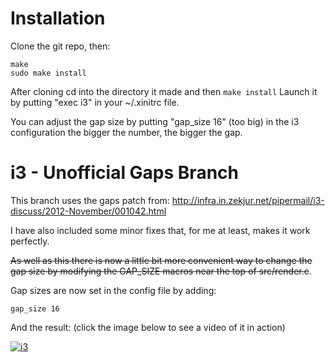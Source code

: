 # Installation

Clone the git repo, then:

```
make
sudo make install
```
After cloning cd into the directory it made and then `make install`
Launch it by putting "exec i3" in your ~/.xinitrc file.

You can adjust the gap size by putting "gap_size 16" (too big) in the i3 configuration the bigger the number, the bigger the gap.

i3 - Unofficial Gaps Branch
===========================

This branch uses the gaps patch from:
http://infra.in.zekjur.net/pipermail/i3-discuss/2012-November/001042.html

I have also included some minor fixes that, for me at least, makes it work perfectly.

~~As well as this there is now a little bit more convenient way to change the gap size by
modifying the GAP_SIZE macros near the top of src/render.c~~.

Gap sizes are now set in the config file by adding:
```
gap_size 16
```



And the result:
(click the image below to see a video of it in action)

[![i3](http://devthe.com/files/i3.png "i3")](http://devthe.com/files/i3demo.webm)

